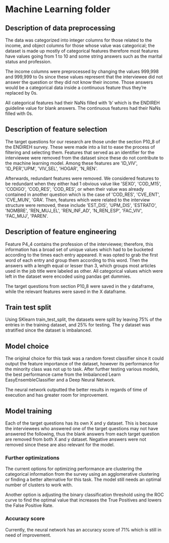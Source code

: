 # Machine Learning folder

## Description of data preprocessing

The data was categorized into integer columns for those related to the income, and object columns for those whose value was categorical; the dataset is made up mostly of categorical features therefore most features have values going from 1 to 10 and some string answers such as the marital status and profession.

The income columns were preprocessed by changing the values 999,998 and 999,999 to 0s since these values represent that the interviewee did not answer the question or they did not know their income. Those answers would be a categorical data inside a continuous feature thus they’re replaced by 0s.

All categorical features had their NaNs filled with ‘b’ which is the ENDIREH guideline value for blank answers. The continuous features had their NaNs filled with 0s. 

## Description of feature selection

The target questions for our research are those under the section P10_8 of the ENDIREH survey. These were made into a list to ease the process of filtering and selecting them.
Features that served as an identifier for the interviewee were removed from the dataset since these do not contribute to the machine learning model. Among these features are 'ID_VIV', 'ID_PER’,'UPM', 'VIV_SEL', 'HOGAR', 'N_REN'. 

Afterwards, redundant features were removed. We considered features to be redundant when they either had 1 obvious value like 'SEXO', 'COD_M15', 'CODIGO', 'COD_RES', 'COD_RES', or when their value was already contained in another question which is the case of 'COD_RES', 'CVE_ENT', 'CVE_MUN', 'GRA'.
Then, features which were related to the interview structure were removed, these include 'EST_DIS', 'UPM_DIS', 'ESTRATO', 'NOMBRE', 'REN_MUJ_EL', 'REN_INF_AD', 'N_REN_ESP', 'FAC_VIV', 'FAC_MUJ', 'PAREN'.

## Description of feature engineering

Feature P4_4 contains the profession of the interviewee; therefore, this information has a broad set of unique values which had to be bucketed according to the times each entry appeared. It was opted to grab the first word of each entry and group them according to this word. Then the answers with a length equal or lesser than 3, which groups most articles used in the job title were labeled as other. All categorical values which were left in the dataset were encoded using pandas get dummies.

The target questions from section P10_8 were saved in the y dataframe, while the relevant features were saved in the X dataframe.

## Train test split

Using SKlearn train_test_split, the datasets were split by leaving 75% of the entries in the training dataset, and 25% for testing. The y dataset was stratified since the dataset is imbalanced.

## Model choice

The original choice for this task was a random forest classifier since it could output the feature importance of the dataset, however its performance for the minority class was not up to task. After further testing various models, the best performance came from the Imbalanced Learn EasyEnsembleClassifier and a Deep Neural Network. 

The neural network outputted the better results in regards of time of execution and has greater room for improvement.

## Model training
Each of the target questions has its own X and y dataset. This is because the interviewees who answered one of the target questions may not have answered the following, thus the blank answers from each target question are removed from both X and y dataset. Negative answers were not removed since these are also relevant for the model.

### Further optimizations

The current options for optimizing performance are clustering the categorical information from the survey using an agglomerative clustering or finding a better alternative for this task. The model still needs an optimal number of clusters to work with.

Another option is adjusting the binary classification threshold using the ROC curve to find the optimal value that increases the True Positives and lowers the False Positive Rate.

### Accuracy score

Currently, the neural network has an accuracy score of 71% which is still in need of improvement.






